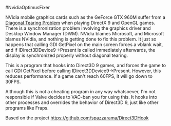 #NvidiaOptimusFixer

NVidia mobile graphics cards such as the GeForce GTX 960M suffer from a [Diagonal Tearing Problem](https://forums.geforce.com/default/topic/903422/geforce-mobile-gpus/diagonal-screen-tearing-issues-on-gtx-860m-870m-960m-965m-970m-980m-/) when playing DirectX 9 and OpenGL games.
There is a synchronization problem involving the graphics driver and Desktop Window Manager (DWM).  NVidia blames Microsoft, and Microsoft blames NVidia, and nothing is getting done to fix this problem.
It just so happens that calling GDI GetPixel on the main screen forces a vblank wait, and if IDirect3DDevice9->Present is called immediately afterwards, the display is synchronized properly without diagonal tearing.

This is a program that hooks into Direct3D 9 games, and forces the game to call GDI GetPixel before calling IDirect3DDevice9->Present.  However, this reduces performance.  If a game can't reach 60FPS, it will go down to 30FPS.

Although this is not a cheating program in any way whatsoever, I'm not responsible if Valve decides to VAC-ban you for using this.  It hooks into other processes and overrides the behavior of Direct3D 9, just like other programs like Fraps.

Based on the project https://github.com/spazzarama/Direct3DHook
